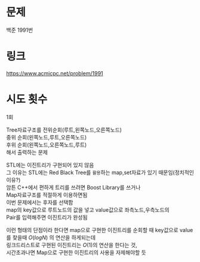 
# 문제 
백준 1991번

# 링크
https://www.acmicpc.net/problem/1991

# 시도 횟수
1회

Tree자료구조를 전위순회(루트,왼쪽노드,오른쪽노드)  
중위 순회(왼쪽노드,루트,오른쪽노드)  
후위 순회(왼쪽노드,오른쪽노드,루트)  
해서 출력하는 문제  

STL에는 이진트리가 구현되어 있지 않음  
그 이유는 STL에는  Red Black Tree를 `활용`하는 map,set자료가 있기 때문임(정치적인 이유?)  
암튼 C++에서 편하게 트리를 쓰려면 Boost Library를 쓰거나  
Map자료구조를 적절하게 이용하면됨  
이번 문제에서는 후자를 선택함  
map의 key값으로 루트노드의 값을 넣고 value값으로 좌측노드,우측노드의  
Pair를 입력해주면 이진트리가 완성됨  

이런 형태의 단점이라 한다면 map으로 구현한 이진트리를 순회할 때 key값으로 value를 찾을때 $O(logN)$ 의 연산을 하게되는데  
링크드리스트로 구현된 이진트리는 $O(1)$의 연산을 한다는 것,  
시간초과나면 Map으로 구현한 이진트리의 사용을 자제해야할 듯